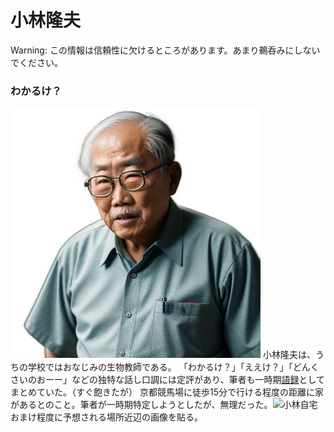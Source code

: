 # 小林隆夫

Warning: この情報は信頼性に欠けるところがあります。あまり鵜呑みにしないでください。






### わかるけ？
![小林想像図](/img/13-preview.png)
小林隆夫は、うちの学校ではおなじみの生物教師である。
「わかるけ？」「ええけ？」「どんくさいのおーー」などの独特な話し口調には定評があり、筆者も一時期[語録](/img/kobagoro.pdf)としてまとめていた。（すぐ飽きたが）
京都競馬場に徒歩15分で行ける程度の距離に家があるとのこと。筆者が一時期特定しようとしたが、無理だった。![小林自宅](/img/koba/png)おまけ程度に予想される場所近辺の画像を貼る。
